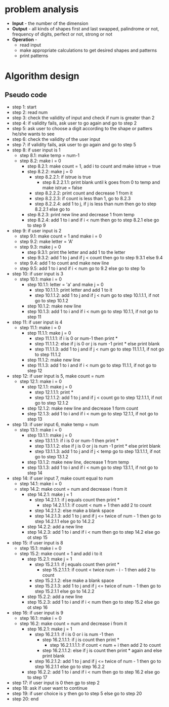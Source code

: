 # problem analysis
+ **Input** - the number of the dimension
+ **Output** - all kinds of shapes
first and last swapped, palindrome or not, frequency of digits, perfect or not, strong or not
+ **Operation** -
  - read input
  - make appropriate calculations to get desired shapes and patterns
  - print patterns

# Algorithm design
## Pseudo code
+ step 1: start
+ step 2: read num
+ step 3: check the validity of input and check if num is greater than 2
+ step 4: if validity fails, ask user to go again and go to step 2
+ step 5: ask user to choose a digit according to the shape or patters he/she wants to see
+ step 6: check the validity of the user input
+ step 7: if validity fails, ask user to go again and go to step 5
+ step 8: if user input is 1
    - step 8.1: make temp = num-1
    - step 8.2: make i = 0
       - step 8.2.1: make count = 1, add i to count and make istrue = true
       - step 8.2.2: make j = 0
          - step 8.2.2.1: if istrue is true
             - step 8.2.2.1.1: print  blank until k goes from 0 to temp and make istrue = false
          - step 8.2.2.2: print count and decrease 1 from it
          - step 8.2.2.3: if count is less than 1, go to 8.2.3
          - step 8.2.2.4: add 1 to j, if j is less than num then go to step 8.2.2.1 else go to
      - step 8.2.3: print new line and decrease 1 from temp
      - step 8.2.4: add 1 to i and if i < num then go to step 8.2.1 else go to step 9
+ step 9: if user input is 2
   - step 9.1: make count = 1 and make i = 0
   - step 9.2: make letter = 'A'
   - step 9.3: make j = 0
      - step 9.3.1: print the letter and add 1 to the letter
      - step 9.3.2: add 1 to j and if j < count then go to step 9.3.1 else 9.4
   - step 9.4: add 1 to count and make new line
   - step 9.5: add 1 to i and if i < num go to 9.2 else go to step 1o
+ step 10: if user input is 3
   - step 10.1: make i = 0
      - step 10.1.1: letter = 'a' and make j = 0
        - step 10.1.1.1: print letter and add 1 to it
        - step 10.1.1.2: add 1 to j and if j < num go to step 10.1.1.1, if not go to step 10.1.2
      - step 10.1.2: make new line
      - step 10.1.3: add 1 to i and if i < num go to step 10.1.1, if not go to step 11
+ step 11: if user input is 4
    - step 11.1: make i = 0
      - step 11.1.1: make j = 0
        - step 11.1.1.1: if i is 0 or num-1 then print *
        - step 11.1.1.2: else if j is 0 or j is num -1 print * else print blank
        - step 11.1.1.3: add 1 to j and if j < num go to step 11.1.1.1, if not go to step 11.1.2
      - step 11.1.2: make new line
      - step 11.1.3: add 1 to i and if i < num go to step 11.1.1, if not go to step 12
+ step 12: if user input is 5,  make count = num
   - step 12.1: make i = 0
      - step 12.1.1: make j = 0
        - step 12.1.1.1: print *
        - step 12.1.1.2: add 1 to j and if j < count go to step 12.1.1.1, if not go to step 12.1.2
      - step 12.1.2: make new line and decrease 1 form count 
      - step 12.1.3: add 1 to i and if i < num go to step 12.1.1, if not go to step 13
+ step 13: if user input 6, make temp = num
   - step 13.1: make i = 0
      - step 13.1.1: make j = 0
        - step 13.1.1.1: if i is 0 or num-1 then print *
        - step 13.1.1.2: else if j is 0 or j is num -1 print * else print blank
        - step 13.1.1.3: add 1 to j and if j < temp go to step 13.1.1.1, if not go to step 13.1.2
      - step 13.1.2: make new line, decrease 1 from temp
      - step 13.1.3: add 1 to i and if i < num go to step 13.1.1, if not go to step 14
+ step 14: if user input 7, make count equal to num
    - step 14.1: make i = 0
    - step 14.2: make count = num and decrease i from it
      - step 14.2.1: make j = 1
        - step 14.2.1.1: if j equals count then print *
            - step 14.2.1.1.1: if count < num + 1 then add 2 to count
        - step 14.2.1.2: else make a blank space
        - step 14.2.1.3: add 1 to j and if j <= twice of num - 1 then go to step 14.2.1.1 else go to 14.2.2
      - step 14.2.2: add a new line
      - step 14.2.3: add 1 to i and if i < num then go to step  14.2 else go ot step 15
+ step 15: if user input is 8
    - step 15.1: make i = 0
    - step 15.2: make count = 1 and add i to it
      - step 15.2.1: make j = 1
        - step 15.2.1.1: if j equals count then print *
            - step 15.2.1.1.1: if count < twice num - i - 1 then add 2 to count
        - step 15.2.1.2: else make a blank space
        - step 15.2.1.3: add 1 to j and if j <= twice of num - 1 then go to step 15.2.1.1 else go to 14.2.2
      - step 15.2.2: add a new line
      - step 15.2.3: add 1 to i and if i < num then go to step  15.2 else go ot step 16
+ step 16: if user input is 9
    - step 16.1: make i = 0
    - step 16.2: make count = num and decrease i from it
      - step 16.2.1: make j = 1
        - step 16.2.1.1: if i is 0 or i is num -1 then
            - step 16.2.1.1.1: if j is count then print *
                - step 16.2.1.1.1.1: if count < num + i then add 2 to count
            - step 16.2.1.1.2: else if j is count then print * again and else print blank
        - step 16.2.1.2: add 1 to j and if j <= twice of num - 1 then go to step 16.2.1.1 else go to step 16.2.2
      - step 16.2.2: add 1 to i and if i < num then go to step 16.2 else go to step 17
+ step 17: if user input is 0 then gp to step 2
+ step 18: ask if user want to continue
+ step 19: if user choice is y then go to step 5 else go to step 20
+ step 20: end
          
        

